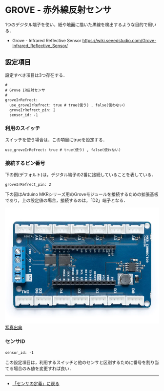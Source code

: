 # GROVE - 赤外線反射センサ

1つのデジタル端子を使い，紙や地面に描いた黒線を検出するような目的で用いる．


- Grove - Infrared Reflective Sensor https://wiki.seeedstudio.com/Grove-Infrared_Reflective_Sensor/



## 設定項目
設定すべき項目は3つ存在する．

```
#
# Grove IR反射センサ
#
groveIrRefrect:
  use_groveIrRefrect: true # true(使う) , false(使わない)
  groveIrRefrect_pin: 2
  sensor_id: -1
```

### 利用のスイッチ
スイッチを使う場合は，この項目にtrueを設定する．
```
use_groveIrRefrect: true # true(使う) , false(使わない)
```


### 接続するピン番号

下の例(デフォルト)は，デジタル端子の2番に接続していることを表している．
```
groveIrRefrect_pin: 2
```

下の図はArduino MKRシリーズ用のGroveモジュールを接続するための拡張基板であり，上の設定値の場合，接続するのは，「D2」端子となる．

![Alt text](../../images/MKR_carrier.png)
[写真出典](https://store-usa.arduino.cc/products/arduino-mkr-connector-carrier-grove-compatible)


### センサID
```
sensor_id: -1
```
この設定項目は，利用するスイッチと他のセンサと区別するために番号を割り当てる場合のみ値を変更すれば良い．

***

- [「センサの定義」に戻る](../SensorDefinition.md)
